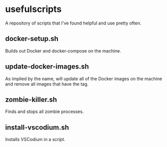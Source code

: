 # usefulscripts
A repository of scripts that I've found helpful and use pretty often.

## docker-setup.sh
Builds out Docker and docker-compose on the machine.

## update-docker-images.sh
As implied by the name, will update all of the Docker images on the machine and remove all images that have the <none> tag.

## zombie-killer.sh
Finds and stops all zombie processes.

## install-vscodium.sh
Installs VSCodium in a script.